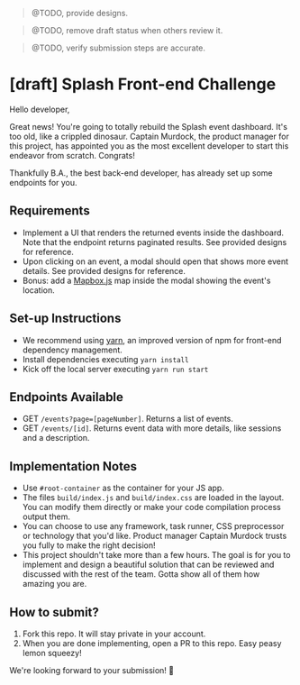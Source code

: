 > @TODO, provide designs.

> @TODO, remove draft status when others review it.

> @TODO, verify submission steps are accurate.

# [draft] Splash Front-end Challenge

Hello developer,

Great news! You're going to totally rebuild the Splash event dashboard. It's too old, like a crippled dinosaur. Captain Murdock, the product manager for this project, has appointed you as the most excellent developer to start this endeavor from scratch. Congrats!

Thankfully B.A., the best back-end developer, has already set up some endpoints for you.

## Requirements

* Implement a UI that renders the returned events inside the dashboard. Note that the endpoint returns paginated results. See provided designs for reference.
* Upon clicking on an event, a modal should open that shows more event details. See provided designs for reference.
* Bonus: add a [Mapbox.js](https://www.mapbox.com/) map inside the modal showing the event's location.

## Set-up Instructions

* We recommend using [yarn](https://yarnpkg.com/en/), an improved version of npm for front-end dependency management.
* Install dependencies executing `yarn install`
* Kick off the local server executing `yarn run start`

## Endpoints Available

* GET `/events?page=[pageNumber]`. Returns a list of events.
* GET `/events/[id]`. Returns event data with more details, like sessions and a description.

## Implementation Notes

* Use `#root-container` as the container for your JS app.
* The files `build/index.js` and `build/index.css` are loaded in the layout. You can modify them directly or make your code compilation process output them.
* You can choose to use any framework, task runner, CSS preprocessor or technology that you'd like. Product manager Captain Murdock trusts you fully to make the right decision!
* This project shouldn't take more than a few hours. The goal is for you to implement and design a beautiful solution that can be reviewed and discussed with the rest of the team. Gotta show all of them how amazing you are.

## How to submit?

1. Fork this repo. It will stay private in your account.
2. When you are done implementing, open a PR to this repo. Easy peasy lemon squeezy!

We're looking forward to your submission! 🚀
